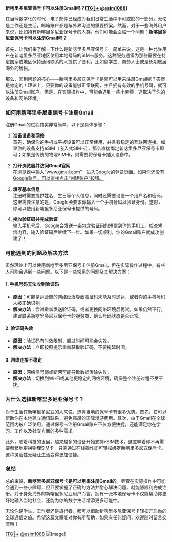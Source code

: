 **新喀里多尼亚保号卡可以注册Gmail吗？[[TG💪+ @esim1088](https://t.me/s/esim1088)]**

在当今数字化的时代，电子邮件已经成为我们日常生活中不可或缺的一部分。无论是工作还是生活，邮箱账户都是与外界沟通的重要桥梁。然而，对于一些海外用户来说，比如持有新喀里多尼亚保号卡的人群，他们可能会面临一个问题：**新喀里多尼亚保号卡可以注册Gmail吗？**

首先，让我们来了解一下什么是新喀里多尼亚保号卡。简单来说，这是一种允许用户在新喀里多尼亚地区使用本地号码的SIM卡服务。这种服务通常为那些需要在特定国家或地区保持通讯联系的人提供了便利，比如留学生、商务人士或是长期旅居海外的居民。

那么，回到问题的核心——新喀里多尼亚保号卡是否可以用来注册Gmail呢？答案是肯定的！理论上，只要你的设备能够正常联网，并且拥有有效的手机号码，就可以注册Gmail账户。但是，在实际操作中，可能会遇到一些小麻烦，这取决于你的设备和网络环境。

### **如何用新喀里多尼亚保号卡注册Gmail**

注册Gmail的过程其实非常简单，以下是具体步骤：

1. **准备设备和网络**  
   首先，确保你的手机或平板设备可以正常使用，并且有稳定的互联网连接。如果你的设备支持eSIM（嵌入式SIM卡），那么直接绑定新喀里多尼亚保号卡即可；如果是传统的物理SIM卡，则需要将保号卡插入设备中。

2. **打开浏览器并访问Gmail官网**  
   在浏览器中输入“www.gmail.com”，进入Google的登录页面。如果你还没有Google账号，可以直接点击“创建账户”按钮。

3. **填写基本信息**  
   注册时需要提供姓名、生日等个人信息，同时还需要设置一个用户名和密码。这里需要注意的是，Google会要求你输入一个手机号码以验证身份。这时，你可以使用新喀里多尼亚保号卡提供的号码。

4. **接收验证码并完成验证**  
   输入手机号后，Google会发送一条包含验证码的短信到你的手机上。检查短信内容，输入验证码后继续下一步。如果一切顺利，你的Gmail账户就成功创建了！

### **可能遇到的问题及解决方法**

虽然理论上可以使用新喀里多尼亚保号卡注册Gmail，但在实际操作过程中，有些人可能会遇到一些问题。以下是一些常见的问题及其解决方案：

#### **1. 手机号码无法收到验证码**
   - **原因**：可能是运营商的网络延迟导致验证码未能及时送达，或者你的手机号码未被正确识别。
   - **解决办法**：尝试重新发送验证码，或者更换网络环境后再试。如果仍然不行，建议联系新喀里多尼亚保号卡的服务商，确认号码状态是否正常。

#### **2. 验证码失效**
   - **原因**：验证码有时效限制，超过时间可能会失效。
   - **解决办法**：立即按照提示重新获取验证码，不要拖延时间。

#### **3. 网络连接不稳定**
   - **原因**：网络信号弱或断网可能导致数据传输失败。
   - **解决办法**：切换到Wi-Fi或其他更稳定的网络环境，确保整个注册过程不受干扰。

### **为什么选择新喀里多尼亚保号卡？**

对于生活在新喀里多尼亚的人来说，选择当地的保号卡有很多优势。首先，它可以帮助你在本地建立通讯联系，避免高昂的国际漫游费用。其次，由于Gmail在全球范围内被广泛使用，通过保号卡注册Gmail账户不仅方便快捷，还能满足你在学习、工作以及社交方面的多种需求。

此外，随着科技的发展，越来越多的设备开始支持eSIM技术。这意味着你不再需要频繁地更换物理SIM卡，只需通过在线操作即可轻松绑定新喀里多尼亚保号卡。这种灵活性无疑让生活变得更加便捷。

### **总结**

总的来说，**新喀里多尼亚保号卡是可以用来注册Gmail的**。尽管在实际操作中可能会遇到一些小障碍，但只要掌握了正确的方法并耐心解决问题，就能够顺利完成注册。对于身处海外的新喀里多尼亚用户而言，拥有一张本地保号卡不仅能帮助你更好地融入当地社会，还能为你的数字生活增添更多可能性。

无论你是学生、工作者还是旅行者，都可以借助新喀里多尼亚保号卡轻松开启你的全球通信之旅。希望这篇文章能对你有所帮助，如果有任何疑问，欢迎随时留言交流哦！

[[TG💪+ @esim1088](https://t.me/s/esim1088) ![Image](https://i.postimg.cc/4NQfJmqS/Snipaste-2025-05-13-00-14-12.png)]